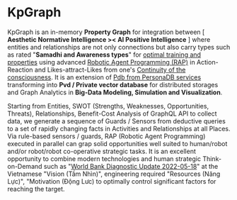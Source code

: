 # KpGraph

KpGraph is an in-memory <b>Property Graph</b> for integration between [ <b>Aesthetic Normative Intelligence &gt;&lt; AI Positive Intelligence</b> ] where entities and relationships are not only connections but also carry types such as rated "<b>Samadhi and Awareness types</b>" for <a href="https://www.youtube.com/watch?v=9o8wqs-LdDk" target="_blank">optimal training and properties</a> using advanced <a href="https://citeseerx.ist.psu.edu/viewdoc/download?doi=10.1.1.694.1866&rep=rep1&type=pdf" target="_blank">Robotic Agent Programming (RAP)</a> in Action-Reaction and Likes-attract-Likes from one's <a href="https://www.youtube.com/watch?v=_zVVaV4bfqo" target="_blank">Continuity of the consciousness</a>. It is an extension of <a href="https://github.com/khaiphong/personadb/" target="_blank">Pdb from PersonaDB services</a> transforming into <b>Pvd / Private vector database</b> for distributed storages and Graph Analytics in <b>Big-Data Modeling, Simulation and Visualization</b>.

Starting from Entities, SWOT (Strengths, Weaknesses, Opportunities, Threats), Relationships, Benefit-Cost Analysis of GraphQL API to collect data, we generate a sequence of Guards / Sensors from deductive queries to a set of rapidly changing facts in Activities and Relationships at all Places. Via rule-based sensors / guards, RAP (Robotic Agent Programming) executed in parallel can grap solid opportunities well suited to human/robot and/or robot/robot co-operative strategic tasks. It is an excellent opportunity to combine modern technologies and human strategic Think-on-Demand such as "<a href="https://documents1.worldbank.org/curated/en/990091640036715580/pdf/How-Will-Viet-Nam-Blossom-Reforming-Institutions-for-Effective-Implementation-Systematic-Country-Diagnostic-Update-2021.pdf" target="_blank">World Bank Diagnostic Update 2022-05-18</a>" at the Vietnamese "Vision (Tầm Nhìn)", engineering required "Resources (Năng Lực)", "Motivation (Động Lưc) to optimally control significant factors for reaching the target.

